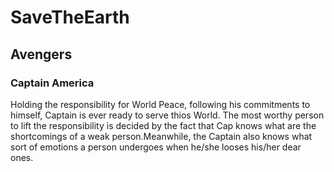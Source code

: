 # SaveTheEarth
## Avengers
### Captain America
Holding the responsibility for World Peace, following his commitments to himself, Captain is ever ready to serve thios World. The most worthy person to lift the responsibility is decided by the fact that Cap knows what are the shortcomings of a weak person.Meanwhile, the Captain also knows what sort of emotions a person undergoes when he/she looses his/her dear ones.

